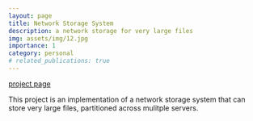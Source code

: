 ```yaml
---
layout: page
title: Network Storage System
description: a network storage for very large files
img: assets/img/12.jpg
importance: 1
category: personal
# related_publications: true
---
```


[project page](https://github.com/var-nan/nfs)

This project is an implementation of a network storage system that can store very large files, partitioned across mulitple servers.
